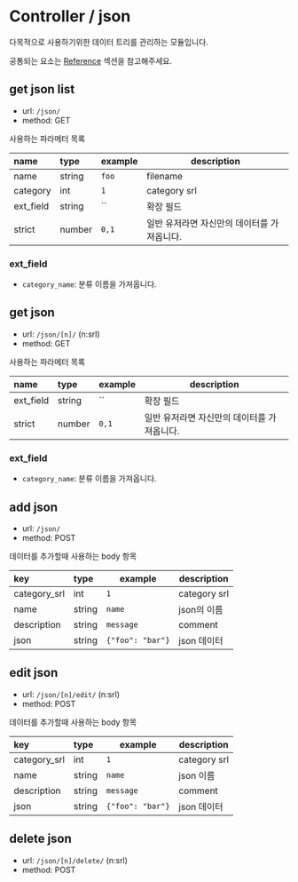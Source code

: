 # Controller / json

다목적으로 사용하기위한 데이터 트리를 관리하는 모듈입니다.

공통되는 요소는 [Reference](https://github.com/redgoose-dev/goose-api/tree/master/controller#reference) 섹션을 참고해주세요.


## get json list

- url: `/json/`
- method: GET

사용하는 파라메터 목록

| name      | type   | example | description              |
|:----------|:-------|---------|--------------------------|
| name      | string | `foo`   | filename                 |
| category  | int    | `1`     | category srl             |
| ext_field | string | ``      | 확장 필드                    |
| strict    | number | `0,1`   | 일반 유저라면 자신만의 데이터를 가져옵니다. |

### ext_field
- `category_name`: 분류 이름을 가져옵니다.


## get json

- url: `/json/[n]/` (n:srl)
- method: GET

사용하는 파라메터 목록

| name      | type   | example | description              |
|:----------|:-------|---------|--------------------------|
| ext_field | string | ``      | 확장 필드                    |
| strict    | number | `0,1`   | 일반 유저라면 자신만의 데이터를 가져옵니다. |

### ext_field
- `category_name`: 분류 이름을 가져옵니다.


## add json

- url: `/json/`
- method: POST

데이터를 추가할때 사용하는 body 항목

| key          | type   | example          | description  |
|:-------------|:-------|------------------|--------------|
| category_srl | int    | `1`              | category srl |
| name         | string | `name`           | json의 이름     |
| description  | string | `message`        | comment      |
| json         | string | `{"foo": "bar"}` | json 데이터     |


## edit json

- url: `/json/[n]/edit/` (n:srl)
- method: POST

데이터를 추가할때 사용하는 body 항목

| key          | type   | example          | description  |
|:-------------|:-------|------------------|--------------|
| category_srl | int    | `1`              | category srl |
| name         | string | `name`           | json 이름      |
| description  | string | `message`        | comment      |
| json         | string | `{"foo": "bar"}` | json 데이터     |


## delete json

- url: `/json/[n]/delete/` (n:srl)
- method: POST
